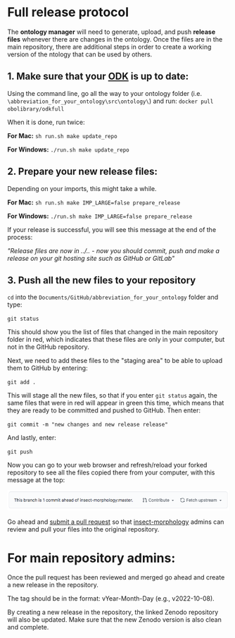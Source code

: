 # Full release protocol #

The  **ontology manager** will need to generate, upload, and push **release files** whenever there are changes in the ontology. Once the files are in the main repository, there are additional steps in order to create a working version of the ntology that can be used by others.

## **1. Make sure that your [ODK](https://github.com/INCATools/ontology-development-kit) is up to date:** ##
Using the command line, go all the way to your ontology folder (i.e. `\abbreviation_for_your_ontology\src\ontology\`)
and run: 
`docker pull obolibrary/odkfull`

When it is done, run twice: 

**For Mac:**
`sh run.sh make update_repo`

**For Windows:**
`./run.sh make update_repo`

## **2. Prepare your new release files:** ## 
Depending on your imports, this might take a while.

**For Mac:**
`sh run.sh make IMP_LARGE=false prepare_release`

**For Windows:**
`./run.sh make IMP_LARGE=false prepare_release`

If your release is successful, you will see this message at the end of the process:

*"Release files are now in ../.. - now you should commit, push and make a release on your git hosting site such as GitHub or GitLab"*

## **3. Push all the new files to your repository** ##

`cd` into the `Documents/GitHub/abbreviation_for_your_ontology` folder and type:

`git status`

This should show you the list of files that changed in the main repository folder in red, which indicates that these files are only in your computer, but not in the GitHub repository.

Next, we need to add these files to the "staging area" to be able to upload them to GitHub by entering:

`git add .`

This will stage all the new files, so that if you enter `git status` again, the same files that were in red will appear in green this time, which means that they are ready to be committed and pushed to GitHub. Then enter:

`git commit -m "new changes and new release release"`

And lastly, enter:

`git push`

Now you can go to your web browser and refresh/reload your forked repository to see all the files copied there from your computer, with this message at the top:

![GitHub Branch Ahead](https://github.com/insect-morphology/Manual/blob/main/img/GitHubBranchEven.png)

Go ahead and [submit a pull request](https://github.com/insect-morphology/Manual/blob/main/Sections/Submit-pull-request.md) so that [insect-morphology](https://github.com/insect-morphology) admins can review and pull your files into the original repository.

# **For main repository admins:** #

Once the pull request has been reviewed and merged go ahead and create a new release in the repository. 

The tag should be in the format: vYear-Month-Day (e.g., v2022-10-08).

By creating a new release in the repository, the linked Zenodo repository will also be updated. Make sure that the new Zenodo version is also clean and complete.
